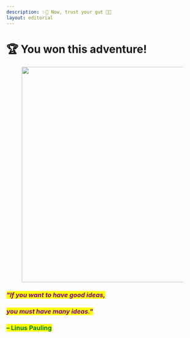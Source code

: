 ```yaml
---
description: ✨🌹 Now, trust your gut 🌹✨
layout: editorial
---
```


# 🏆 You won this adventure!

<figure><img src="../../../../../../.gitbook/assets/pexels-btgl-♡-3689671.jpg" alt="" width="563"><figcaption></figcaption></figure>

### _<mark style="color:purple;">"If you want to have good ideas,</mark>_&#x20;

### _<mark style="color:purple;">you must have many ideas."</mark>_&#x20;

### <mark style="color:green;">– Linus Pauling</mark>
